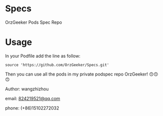 # Specs
OrzGeeker Pods Spec Repo

# Usage

In your Podfile add the line as follow: 

```
source 'https://github.com/OrzGeeker/Specs.git'
```

Then you can use all the pods in my private podspec repo OrzGeeker!
🙃🙃🙃

Author: wangzhizhou

email: 824219521@qq.com

phone: (+86)15102272032
